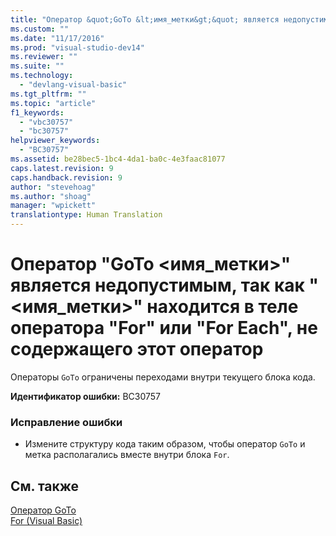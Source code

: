```yaml
---
title: "Оператор &quot;GoTo &lt;имя_метки&gt;&quot; является недопустимым, так как &quot;&lt;имя_метки&gt;&quot; находится в теле оператора &quot;For&quot; или &quot;For Each&quot;, не содержащего этот оператор | Microsoft Docs"
ms.custom: ""
ms.date: "11/17/2016"
ms.prod: "visual-studio-dev14"
ms.reviewer: ""
ms.suite: ""
ms.technology: 
  - "devlang-visual-basic"
ms.tgt_pltfrm: ""
ms.topic: "article"
f1_keywords: 
  - "vbc30757"
  - "bc30757"
helpviewer_keywords: 
  - "BC30757"
ms.assetid: be28bec5-1bc4-4da1-ba0c-4e3faac81077
caps.latest.revision: 9
caps.handback.revision: 9
author: "stevehoag"
ms.author: "shoag"
manager: "wpickett"
translationtype: Human Translation
---
```

# Оператор &quot;GoTo &lt;имя_метки&gt;&quot; является недопустимым, так как &quot;&lt;имя_метки&gt;&quot; находится в теле оператора &quot;For&quot; или &quot;For Each&quot;, не содержащего этот оператор
Операторы `GoTo` ограничены переходами внутри текущего блока кода.  
  
 **Идентификатор ошибки:** BC30757  
  
### Исправление ошибки  
  
-   Измените структуру кода таким образом, чтобы оператор `GoTo` и метка располагались вместе внутри блока `For`.  
  
## См. также  
 [Оператор GoTo](../../visual-basic/language-reference/statements/goto-statement.md)   
 [For \(Visual Basic\)](http://msdn.microsoft.com/ru-ru/c470a263-9b49-4308-8fd6-8592b84a7980)